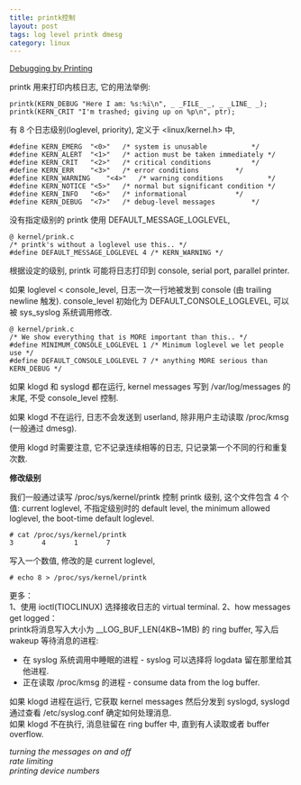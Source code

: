 ```yaml
---
title: printk控制
layout: post
tags: log level printk dmesg
category: linux
---
```


[Debugging by Printing](http://www.makelinux.net/ldd3/chp-4-sect-2)

printk 用来打印内核日志, 它的用法举例:

    printk(KERN_DEBUG "Here I am: %s:%i\n", _ _FILE_ _, _ _LINE_ _);
    printk(KERN_CRIT "I'm trashed; giving up on %p\n", ptr);

有 8 个日志级别(loglevel, priority), 定义于 <linux/kernel.h> 中,

    #define	KERN_EMERG	"<0>"	/* system is unusable			*/
    #define	KERN_ALERT	"<1>"	/* action must be taken immediately	*/
    #define	KERN_CRIT	"<2>"	/* critical conditions			*/
    #define	KERN_ERR	"<3>"	/* error conditions			*/
    #define	KERN_WARNING	"<4>"	/* warning conditions			*/
    #define	KERN_NOTICE	"<5>"	/* normal but significant condition	*/
    #define	KERN_INFO	"<6>"	/* informational			*/
    #define	KERN_DEBUG	"<7>"	/* debug-level messages			*/

没有指定级别的 printk 使用 DEFAULT_MESSAGE_LOGLEVEL,

    @ kernel/prink.c
    /* printk's without a loglevel use this.. */
    #define DEFAULT_MESSAGE_LOGLEVEL 4 /* KERN_WARNING */

根据设定的级别, printk 可能将日志打印到 console, serial port, parallel printer.  

如果 loglevel < console_level, 日志一次一行地被发到 console (由 trailing newline 触发). console_level 初始化为 DEFAULT_CONSOLE_LOGLEVEL, 可以被 sys_syslog 系统调用修改.

    @ kernel/prink.c
    /* We show everything that is MORE important than this.. */
    #define MINIMUM_CONSOLE_LOGLEVEL 1 /* Minimum loglevel we let people use */
    #define DEFAULT_CONSOLE_LOGLEVEL 7 /* anything MORE serious than KERN_DEBUG */    

如果 klogd 和 syslogd 都在运行, kernel messages 写到 /var/log/messages 的末尾, 不受 console_level 控制.

如果 klogd 不在运行, 日志不会发送到 userland, 除非用户主动读取 /proc/kmsg (一般通过 dmesg). 

使用 klogd 时需要注意, 它不记录连续相等的日志, 只记录第一个不同的行和重复次数.

**修改级别**

我们一般通过读写 /proc/sys/kernel/printk 控制 printk 级别, 这个文件包含 4 个值: current loglevel, 不指定级别时的 default level, the minimum allowed loglevel, the boot-time default loglevel.

    # cat /proc/sys/kernel/printk
    3       4       1       7

写入一个数值, 修改的是 current loglevel,

    # echo 8 > /proc/sys/kernel/printk

更多：  
1、使用 ioctl(TIOCLINUX) 选择接收日志的 virtual terminal.
2、how messages get logged：  
printk将消息写入大小为 __LOG_BUF_LEN(4KB~1MB) 的 ring buffer, 写入后 wakeup 等待消息的进程:  
+ 在 syslog 系统调用中睡眠的进程 - syslog 可以选择将 logdata 留在那里给其他进程.  
+ 正在读取 /proc/kmsg 的进程 - consume data from the log buffer.  

如果 klogd 进程在运行, 它获取 kernel messages 然后分发到 syslogd, syslogd 通过查看 /etc/syslog.conf 确定如何处理消息.  
如果 klogd 不在执行, 消息驻留在 ring buffer 中, 直到有人读取或者 buffer overflow.

*turning the messages on and off*  
*rate limiting*  
*printing device numbers*  
